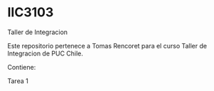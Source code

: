 # IIC3103
Taller de Integracion


Este repositorio pertenece a Tomas Rencoret para el curso Taller de Integracion de PUC Chile.

Contiene:

Tarea 1
